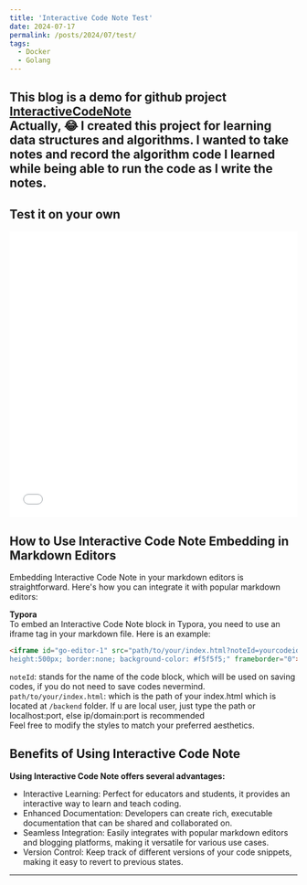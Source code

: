 ```yaml
---
title: 'Interactive Code Note Test'
date: 2024-07-17
permalink: /posts/2024/07/test/
tags:
  - Docker 
  - Golang
---
```

**This blog is a demo for github project [InteractiveCodeNote](https://github.com/zhuchangyi/InteractiveCodeNote)**  
Actually, 😂 I created this project for learning data structures and algorithms. I wanted to take notes and record the algorithm code I learned while being able to run the code as I write the notes.
---
## Test it on your own
<iframe id="go-editor-1" src="/assets/go-editors.html?noteId=Test" style="width:100%; height:500px; border:none;" frameborder="0"></iframe>

## How to Use Interactive Code Note Embedding in Markdown Editors
Embedding Interactive Code Note in your markdown editors is straightforward. Here's how you can integrate it with popular markdown editors:

**Typora**  
To embed an Interactive Code Note block in Typora, you need to use an iframe tag in your markdown file. Here is an example:
```html
<iframe id="go-editor-1" src="path/to/your/index.html?noteId=yourcodeid" style="width:100%;         
height:500px; border:none; background-color: #f5f5f5;" frameborder="0"></iframe>
```
`noteId`: stands for the name of the code block, which will be used on saving  codes, if you do not need to save codes nevermind.  
`path/to/your/index.html`: which is the path of your index.html which is located at `/backend` folder.
If u are local user, just type the path or localhost:port, else ip/domain:port is recommended  
Feel free to modify the styles to match your preferred aesthetics.  
 
## Benefits of Using Interactive Code Note
**Using Interactive Code Note offers several advantages:**

- Interactive Learning: Perfect for educators and students, it provides an interactive way to learn and teach coding.
- Enhanced Documentation: Developers can create rich, executable documentation that can be shared and collaborated on.
- Seamless Integration: Easily integrates with popular markdown editors and blogging platforms, making it versatile for various use cases.
- Version Control: Keep track of different versions of your code snippets, making it easy to revert to previous states.
------
